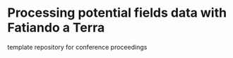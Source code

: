 # Processing potential fields data with Fatiando a Terra
template repository for conference proceedings
